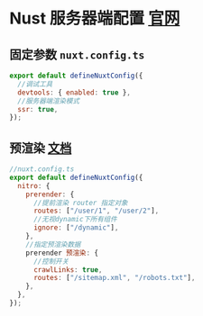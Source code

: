 # Nust 服务器端配置 [官网](https://nuxt.com/docs/api/configuration/nuxt-config)

## 固定参数 `nuxt.config.ts`

```javascript
export default defineNuxtConfig({
  //调试工具
  devtools: { enabled: true },
  //服务器端渲染模式
  ssr: true,
});
```

## 预渲染 [文档](https://nuxt.com/docs/getting-started/prerendering)

```javascript
//nuxt.config.ts
export default defineNuxtConfig({
  nitro: {
    prerender: {
      //提前渲染 router 指定对象
      routes: ["/user/1", "/user/2"],
      //无视dynamic下所有组件
      ignore: ["/dynamic"],
    },
    //指定预渲染数据
    prerender 预渲染: {
      //控制开关
      crawlLinks: true,
      routes: ["/sitemap.xml", "/robots.txt"],
    },
  },
});
```
